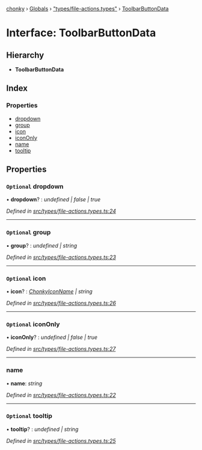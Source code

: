 [chonky](../README.md) › [Globals](../globals.md) › ["types/file-actions.types"](../modules/_types_file_actions_types_.md) › [ToolbarButtonData](_types_file_actions_types_.toolbarbuttondata.md)

# Interface: ToolbarButtonData

## Hierarchy

* **ToolbarButtonData**

## Index

### Properties

* [dropdown](_types_file_actions_types_.toolbarbuttondata.md#optional-dropdown)
* [group](_types_file_actions_types_.toolbarbuttondata.md#optional-group)
* [icon](_types_file_actions_types_.toolbarbuttondata.md#optional-icon)
* [iconOnly](_types_file_actions_types_.toolbarbuttondata.md#optional-icononly)
* [name](_types_file_actions_types_.toolbarbuttondata.md#name)
* [tooltip](_types_file_actions_types_.toolbarbuttondata.md#optional-tooltip)

## Properties

### `Optional` dropdown

• **dropdown**? : *undefined | false | true*

*Defined in [src/types/file-actions.types.ts:24](https://github.com/TimboKZ/Chonky/blob/f29f7b3/src/types/file-actions.types.ts#L24)*

___

### `Optional` group

• **group**? : *undefined | string*

*Defined in [src/types/file-actions.types.ts:23](https://github.com/TimboKZ/Chonky/blob/f29f7b3/src/types/file-actions.types.ts#L23)*

___

### `Optional` icon

• **icon**? : *[ChonkyIconName](../enums/_types_icons_types_.chonkyiconname.md) | string*

*Defined in [src/types/file-actions.types.ts:26](https://github.com/TimboKZ/Chonky/blob/f29f7b3/src/types/file-actions.types.ts#L26)*

___

### `Optional` iconOnly

• **iconOnly**? : *undefined | false | true*

*Defined in [src/types/file-actions.types.ts:27](https://github.com/TimboKZ/Chonky/blob/f29f7b3/src/types/file-actions.types.ts#L27)*

___

###  name

• **name**: *string*

*Defined in [src/types/file-actions.types.ts:22](https://github.com/TimboKZ/Chonky/blob/f29f7b3/src/types/file-actions.types.ts#L22)*

___

### `Optional` tooltip

• **tooltip**? : *undefined | string*

*Defined in [src/types/file-actions.types.ts:25](https://github.com/TimboKZ/Chonky/blob/f29f7b3/src/types/file-actions.types.ts#L25)*
